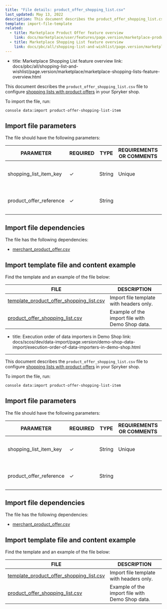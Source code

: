 ```yaml
---
title: "File details: product_offer_shopping_list.csv"
last_updated: May 13, 2022
description: This document describes the product_offer_shopping_list.csv file to configure shopping lists with product offers in your Spryker shop.
template: import-file-template
related:
  - title: Marketplace Product Offer feature overview
    link: docs/marketplace/user/features/page.version/marketplace-product-offer-feature-overview.html
  - title: Marketplace Shopping List feature overview
    link: docs/pbc/all/shopping-list-and-wishlist/page.version/marketplace/marketplace-shopping-lists-feature-overview.html
---
```

  - title: Marketplace Shopping List feature overview
    link: docs/pbc/all/shopping-list-and-wishlist/page.version/marketplace/marketplace-shopping-lists-feature-overview.html

This document describes the `product_offer_shopping_list.csv` file to configure [shopping lists with product offers](/docs/pbc/all/shopping-list-and-wishlist/{{page.version}}/marketplace/marketplace-shopping-lists-feature-overview.html) in your Spryker shop.

To import the file, run:

```bash
console data:import product-offer-shopping-list-item
```

## Import file parameters

The file should have the following parameters:

| PARAMETER   | REQUIRED | TYPE  | REQUIREMENTS OR COMMENTS | DESCRIPTION |
|--------------|-----------|---------|---------------|------------|
| shopping_list_item_key  | &check;   | String  | Unique  | Identifier of the shopping list item in the system. |
| product_offer_reference | &check;   | String  |         | Identifier of the [product offer](/docs/marketplace/user/features/{{page.version}}/marketplace-product-offer-feature-overview.html) in the system. |

## Import file dependencies

The file has the following dependencies:

- [merchant_product_offer.csv](/docs/marketplace/dev/data-import/{{page.version}}/file-details-merchant-product-offer.csv.html)

## Import template file and content example

Find the template and an example of the file below:

| FILE  | DESCRIPTION  |
| ---------------------------- | ------------------- |
| [template_product_offer_shopping_list.csv](https://spryker.s3.eu-central-1.amazonaws.com/docs/Developer+Guide/Back-End/Data+Manipulation/Data+Ingestion/Data+Import/Data+Import+Categories/Marketplace+setup/template_product_offer_shopping_list.csv) | Import file template with headers only.         |
| [product_offer_shopping_list.csv](https://spryker.s3.eu-central-1.amazonaws.com/docs/Developer+Guide/Back-End/Data+Manipulation/Data+Ingestion/Data+Import/Data+Import+Categories/Marketplace+setup/product_offer_shopping_list.csv) | Example of the import file with Demo Shop data. |
  - title: Execution order of data importers in Demo Shop
    link: docs/scos/dev/data-import/page.version/demo-shop-data-import/execution-order-of-data-importers-in-demo-shop.html
---

This document describes the `product_offer_shopping_list.csv` file to configure [shopping lists with product offers](/docs/pbc/all/shopping-list-and-wishlist/{{page.version}}/marketplace/marketplace-shopping-lists-feature-overview.html) in your Spryker shop.

To import the file, run:

```bash
console data:import product-offer-shopping-list-item
```

## Import file parameters

The file should have the following parameters:

| PARAMETER   | REQUIRED | TYPE  | REQUIREMENTS OR COMMENTS | DESCRIPTION |
|--------------|-----------|---------|---------------|------------|
| shopping_list_item_key  | &check;   | String  | Unique  | Identifier of the shopping list item in the system. |
| product_offer_reference | &check;   | String  |         | Identifier of the [product offer](/docs/marketplace/user/features/{{page.version}}/marketplace-product-offer-feature-overview.html) in the system. |

## Import file dependencies

The file has the following dependencies:

- [merchant_product_offer.csv](/docs/marketplace/dev/data-import/{{page.version}}/file-details-merchant-product-offer.csv.html)

## Import template file and content example

Find the template and an example of the file below:

| FILE  | DESCRIPTION  |
| ---------------------------- | ------------------- |
| [template_product_offer_shopping_list.csv](https://spryker.s3.eu-central-1.amazonaws.com/docs/Developer+Guide/Back-End/Data+Manipulation/Data+Ingestion/Data+Import/Data+Import+Categories/Marketplace+setup/template_product_offer_shopping_list.csv) | Import file template with headers only.         |
| [product_offer_shopping_list.csv](https://spryker.s3.eu-central-1.amazonaws.com/docs/Developer+Guide/Back-End/Data+Manipulation/Data+Ingestion/Data+Import/Data+Import+Categories/Marketplace+setup/product_offer_shopping_list.csv) | Example of the import file with Demo Shop data. |
